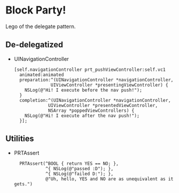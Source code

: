 # Block Party!
Lego of the delegate pattern.

## De-delegatized
- UINavigationController

	  [self.navigationController prt_pushViewController:self.vc1
      	animated:animated
      	preparation:^(UINavigationController *navigationController,
                    UIViewController *presentingViewController) {
          NSLog(@"Hi! I execute before the nav push!");
      	}
      	completion:^(UINavigationController *navigationController,
                   UIViewController *presentedViewController,
                   NSArray *poppedViewControllers) {
          NSLog(@"Hi! I execute after the nav push!");
      	}];


## Utilities
- PRTAssert

		PRTAssert(^BOOL { return YES == NO; },
            	  ^{ NSLog(@"passed :D"); },
            	  ^{ NSLog(@"failed D:"); },
            	  @"Uh, hello, YES and NO are as unequivalent as it gets.")